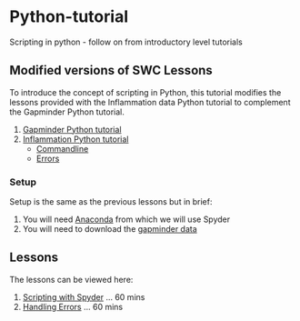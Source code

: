 # Python-tutorial
Scripting in python - follow on from introductory level tutorials

## Modified versions of SWC Lessons
To introduce the concept of scripting in Python, this tutorial modifies the lessons provided with the Inflammation data Python tutorial to complement the Gapminder Python tutorial.

1. [Gapminder Python tutorial](https://swcarpentry.github.io/python-novice-gapminder/)
1. [Inflammation Python tutorial](http://swcarpentry.github.io/python-novice-inflammation/)
    + [Commandline](https://swcarpentry.github.io/python-novice-inflammation/10-cmdline/)
    + [Errors](https://swcarpentry.github.io/python-novice-inflammation/07-errors/)


### Setup
Setup is the same as the previous lessons but in brief:
1. You will need [Anaconda](https://www.continuum.io/anaconda) from which we will use Spyder
2. You will need to download the [gapminder data](https://swcarpentry.github.io/python-novice-gapminder/files/python-novice-gapminder-data.zip)

## Lessons
The lessons can be viewed here:
1. [Scripting with Spyder](lessons/1-scripting) ... 60 mins
2. [Handling Errors](lessons/2-errors) ... 60 mins
